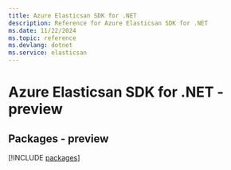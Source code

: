 ```yaml
---
title: Azure Elasticsan SDK for .NET
description: Reference for Azure Elasticsan SDK for .NET
ms.date: 11/22/2024
ms.topic: reference
ms.devlang: dotnet
ms.service: elasticsan
---
```

# Azure Elasticsan SDK for .NET - preview
## Packages - preview
[!INCLUDE [packages](elasticsan-index.md)]